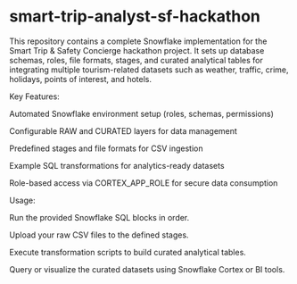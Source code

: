 # smart-trip-analyst-sf-hackathon

This repository contains a complete Snowflake implementation for the Smart Trip & Safety Concierge hackathon project.
It sets up database schemas, roles, file formats, stages, and curated analytical tables for integrating multiple tourism-related datasets such as weather, traffic, crime, holidays, points of interest, and hotels.

Key Features:

Automated Snowflake environment setup (roles, schemas, permissions)

Configurable RAW and CURATED layers for data management

Predefined stages and file formats for CSV ingestion

Example SQL transformations for analytics-ready datasets

Role-based access via CORTEX_APP_ROLE for secure data consumption

Usage:

Run the provided Snowflake SQL blocks in order.

Upload your raw CSV files to the defined stages.

Execute transformation scripts to build curated analytical tables.

Query or visualize the curated datasets using Snowflake Cortex or BI tools.
